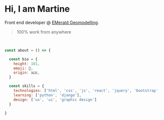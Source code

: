 # Hi, I am Martine 

Front end developer @ [EMerald Geomodelling](https://www.emerald-geomodelling.com/).

> 100% work from anywhere

&nbsp;

```js
const about = () => {

  const bio = {
    height: 181, 
    emoji: 🦋,
    origin: 🇳🇴,
  }

  const skills = {
    technologies: ['html', 'css', 'js', 'react', 'jquery', 'bootstrap', 'sass'],
    learning: ['python', 'django'],
    design: ['ux', 'ui', 'graphic design'] 
  }

}
```






<!--
**martineho/martineho** is a ✨ _special_ ✨ repository because its `README.md` (this file) appears on your GitHub profile.

Here are some ideas to get you started:

- 🔭 I’m currently working on ...
- 🌱 I’m currently learning ...
- 👯 I’m looking to collaborate on ...
- 🤔 I’m looking for help with ...
- 💬 Ask me about ...
- 📫 How to reach me: ...
- 😄 Pronouns: ...
- ⚡ Fun fact: ...
-->
